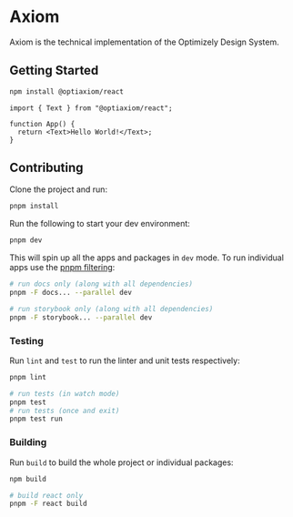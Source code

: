 # Axiom

Axiom is the technical implementation of the Optimizely Design System.

## Getting Started

```sh
npm install @optiaxiom/react
```

```tsx
import { Text } from "@optiaxiom/react";

function App() {
  return <Text>Hello World!</Text>;
}
```

## Contributing

Clone the project and run:

```sh
pnpm install
```

Run the following to start your dev environment:

```sh
pnpm dev
```

This will spin up all the apps and packages in `dev` mode. To run individual apps use the [pnpm filtering](https://pnpm.io/filtering):

```sh
# run docs only (along with all dependencies)
pnpm -F docs... --parallel dev

# run storybook only (along with all dependencies)
pnpm -F storybook... --parallel dev
```

### Testing

Run `lint` and `test` to run the linter and unit tests respectively:

```sh
pnpm lint

# run tests (in watch mode)
pnpm test
# run tests (once and exit)
pnpm test run
```

### Building

Run `build` to build the whole project or individual packages:

```sh
npm build

# build react only
pnpm -F react build
```
